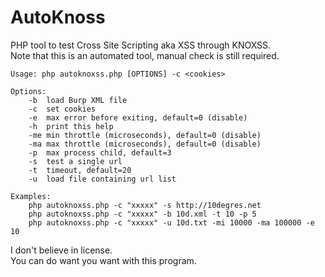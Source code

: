 # AutoKnoss
PHP tool to test Cross Site Scripting aka XSS through KNOXSS.  
Note that this is an automated tool, manual check is still required.  

```
Usage: php autoknoxss.php [OPTIONS] -c <cookies>

Options:
	-b	load Burp XML file
	-c	set cookies
	-e	max error before exiting, default=0 (disable)
	-h	print this help
	-me	min throttle (microseconds), default=0 (disable)
	-ma	max throttle (microseconds), default=0 (disable)
	-p	max process child, default=3
	-s	test a single url
	-t	timeout, default=20
	-u	load file containing url list

Examples:
	php autoknoxss.php -c "xxxxx" -s http://10degres.net
	php autoknoxss.php -c "xxxxx" -b 10d.xml -t 10 -p 5
	php autoknoxss.php -c "xxxxx" -u 10d.txt -mi 10000 -ma 100000 -e 10
```

I don't believe in license.  
You can do want you want with this program.  
